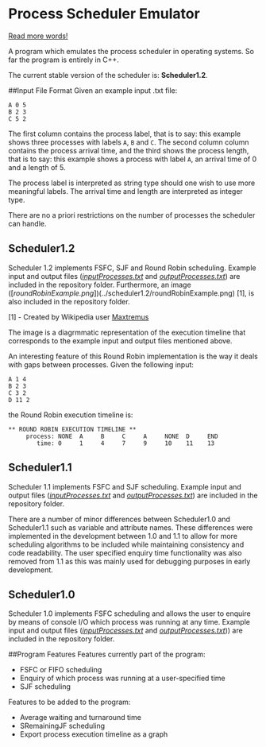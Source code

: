 # Process Scheduler Emulator

[Read more words!](scheduler1.1/inputProcesses.txt)

A program which emulates the process scheduler in operating systems.
So far the program is entirely in C++.

The current stable version of the scheduler is: **Scheduler1.2**.

##Input File Format
Given an example input .txt file:
```
A 0 5
B 2 3
C 5 2
```
The first column contains the process label, that is to say: this example shows three processes with labels `A`, `B` and `C`. The second column column contains the process arrival time, and the third shows the process length, that is to say: this example shows a process with label `A`, an arrival time of 0 and a length of 5.

The process label is interpreted as string type should one wish to use more meaningful labels.
The arrival time and length are interpreted as integer type.

There are no a priori restrictions on the number of processes the scheduler can handle.

## Scheduler1.2
Scheduler 1.2 implements FSFC, SJF and Round Robin scheduling. Example input and output files ([*inputProcesses.txt*](../scheduler1.2/inputProcesses.txt) and [*outputProcesses.txt*](../scheduler1.2/outputProcesses.txt)) are included in the repository folder. Furthermore, an image ([*roundRobinExample.png*])(../scheduler1.2/roundRobinExample.png) [1], is also included in the repository folder.

[1] - Created by Wikipedia user [Maxtremus](https://en.wikipedia.org/wiki/Round-robin_scheduling#/media/File:Round-robin_schedule_quantum_3.png "Round Robin example image credits")

The image is a diagrmmatic representation of the execution timeline that corresponds to the example input and output files mentioned above.

An interesting feature of this Round Robin implementation is the way it deals with gaps between processes. Given the following input:

```
A 1 4
B 2 3
C 3 2
D 11 2
```

the Round Robin execution timeline is:

```
** ROUND ROBIN EXECUTION TIMELINE **
     process: NONE  A     B     C     A     NONE  D     END   
        time: 0     1     4     7     9     10    11    13    
```

## Scheduler1.1
Scheduler 1.1 implements FSFC and SJF scheduling. Example input and output files ([*inputProcesses.txt*](scheduler1.1/inputProcesses.txt) and [*outputProcesses.txt*](scheduler1.1/outputProcesses.txt)) are included in the repository folder.

There are a number of minor differences between Scheduler1.0 and Scheduler1.1 such as variable and attribute names. These differences were implemented in the development between 1.0 and 1.1 to allow for more scheduling algorithms to be included while maintaining consistency and code readability.
The user specified enquiry time functionality was also removed from 1.1 as this was mainly used for debugging purposes in early development.

## Scheduler1.0
Scheduler 1.0 implements FSFC scheduling and allows the user to enquire by means of console I/O which process was running at any time. Example input and output files ([*inputProcesses.txt*](scheduler1.0/inputProcesses.txt) and [*outputProcesses.txt*](scheduler1.0/outputProcesses.txt))) are included in the repository folder.

##Program Features
Features currently part of the program:
- FSFC or FIFO scheduling
- Enquiry of which process was running at a user-specified time
- SJF scheduling

Features to be added to the program:
- Average waiting and turnaround time
- SRemainingJF scheduling
- Export process execution timeline as a graph
